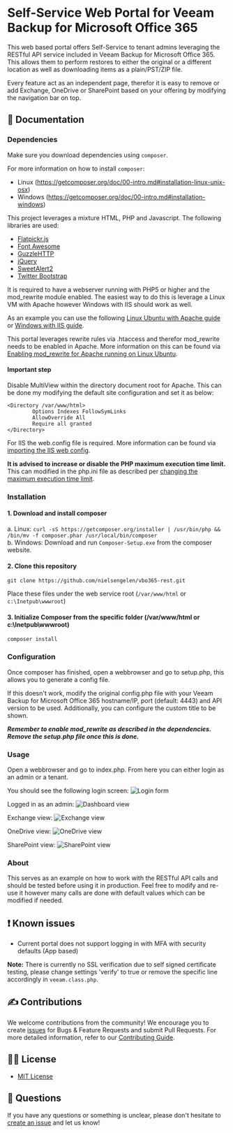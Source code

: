 # Self-Service Web Portal for Veeam Backup for Microsoft Office 365

This web based portal offers Self-Service to tenant admins leveraging the RESTful API service included in Veeam Backup for Microsoft Office 365. This allows them to perform restores to either the original or a different location as well as downloading items as a plain/PST/ZIP file.

Every feature act as an independent page, therefor it is easy to remove or add Exchange, OneDrive or SharePoint based on your offering by modifying the navigation bar on top.

## 📗 Documentation

### Dependencies

Make sure you download dependencies using `composer`.

For more information on how to install `composer`:

- Linux (https://getcomposer.org/doc/00-intro.md#installation-linux-unix-osx)
- Windows (https://getcomposer.org/doc/00-intro.md#installation-windows)

This project leverages a mixture HTML, PHP and Javascript. The following libraries are used:

- [Flatpickr.js](http://flatpickr.js.org/)
- [Font Awesome](http://fontawesome.com/)
- [GuzzleHTTP](https://github.com/guzzle/guzzle)
- [jQuery](https://jquery.com/)
- [SweetAlert2](https://sweetalert2.github.io)
- [Twitter Bootstrap](http://getbootstrap.com/)

It is required to have a webserver running with PHP5 or higher and the mod_rewrite module enabled. The easiest way to do this is leverage a Linux VM with Apache however Windows with IIS should work as well.

As an example you can use the following [Linux Ubuntu with Apache guide](https://www.linode.com/docs/web-servers/lamp/install-lamp-stack-on-ubuntu-16-04) or [Windows with IIS guide](https://docs.microsoft.com/en-us/iis/application-frameworks/scenario-build-a-php-website-on-iis/configure-a-php-website-on-iis).

This portal leverages rewrite rules via .htaccess and therefor mod_rewrite needs to be enabled in Apache. More information on this can be found via [Enabling mod_rewrite for Apache running on Linux Ubuntu](https://www.digitalocean.com/community/tutorials/how-to-rewrite-urls-with-mod_rewrite-for-apache-on-ubuntu-16-04).

#### Important step

Disable MultiView within the directory document root for Apache. This can be done my modifying the default site configuration and set it as below:

```text
<Directory /var/www/html>
        Options Indexes FollowSymLinks
        AllowOverride All
        Require all granted
</Directory>
```

For IIS the web.config file is required. More information can be found via [importing the IIS web config](https://docs.microsoft.com/en-us/iis/extensions/url-rewrite-module/creating-rewrite-rules-for-the-url-rewrite-module).

**It is advised to increase or disable the PHP maximum execution time limit.** This can modified in the php.ini file as described per [changing the maximum execution time limit](https://www.simplified.guide/php/increase-max-execution-time).

### Installation

#### 1. Download and install composer

a. Linux: `curl -sS https://getcomposer.org/installer | /usr/bin/php && /bin/mv -f composer.phar /usr/local/bin/composer`  
b. Windows: Download and run `Composer-Setup.exe` from the composer website.

#### 2. Clone this repository

`git clone https://github.com/nielsengelen/vbo365-rest.git`

Place these files under the web service root (`/var/www/html` or `c:\Inetpub\wwwroot`)

#### 3. Initialize Composer from the specific folder (/var/www/html or c:\Inetpub\wwwroot)

`composer install`

### Configuration

Once composer has finished, open a webbrowser and go to setup.php, this allows you to generate a config file.

If this doesn't work, modify the original config.php file with your Veeam Backup for Microsoft Office 365 hostname/IP, port (default: 4443) and API version to be used. Additionally, you can configure the custom title to be shown.

**_Remember to enable mod_rewrite as described in the dependencies._**
**_Remove the setup.php file once this is done._**

### Usage

Open a webbrowser and go to index.php. From here you can either login as an admin or a tenant.

You should see the following login screen:
![Login form](http://foonet.be/img/VBOv3-NewLogin.png)

Logged in as an admin:
![Dashboard view](http://foonet.be/img/VBOv3-Dashboard.png)

Exchange view:
![Exchange view](http://foonet.be/img/VBOv3-Exchange.png)

OneDrive view:
![OneDrive view](http://foonet.be/img/VBOv3-OneDrive.png)

SharePoint view:
![SharePoint view](http://foonet.be/img/VBOv3-SharePoint.png)

### About

This serves as an example on how to work with the RESTful API calls and should be tested before using it in production. Feel free to modify and re-use it however many calls are done with default values which can be modified if needed.

## ❗ Known issues

- Current portal does not support logging in with MFA with security defaults (App based)

**Note:** There is currently no SSL verification due to self signed certificate testing, please change settings 'verify' to true or remove the specific line accordingly in `veeam.class.php`.

## ✍ Contributions

We welcome contributions from the community! We encourage you to create [issues](https://github.com/nielsengelen/vbo365-rest/issues/new/choose) for Bugs & Feature Requests and submit Pull Requests. For more detailed information, refer to our [Contributing Guide](CONTRIBUTING.md).

## 🤝🏾 License

- [MIT License](LICENSE)

## 🤔 Questions

If you have any questions or something is unclear, please don't hesitate to [create an issue](https://github.com/nielsengelen/vbo365-rest/issues/new/choose) and let us know!
